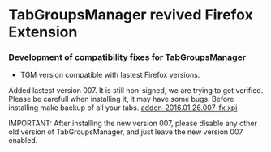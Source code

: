 # TabGroupsManager revived Firefox Extension #

### Development of compatibility fixes for TabGroupsManager ###

* TGM version compatible with lastest Firefox versions.


Added lastest version 007. It is still non-signed, we are trying to get verified. Please be carefull when installing it, it may have some bugs. Before installing make backup of all your tabs.
[addon-2016.01.26.007-fx.xpi](https://bitbucket.org/tabgroupsmanager/tabgroupsmanager/downloads/addon-2016.01.26.007-fx.xpi)

IMPORTANT:
After installing the new version 007, please disable any other old version of TabGroupsManager, and just leave the new version 007 enabled.